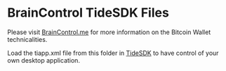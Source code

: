 # BrainControl TideSDK Files

Please visit [BrainControl.me](http://braincontrol.me) for more information on the Bitcoin Wallet technicalities.

Load the tiapp.xml file from this folder in [TideSDK](http://tidesdk.org) to have control of your own desktop application.

